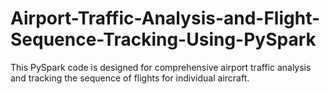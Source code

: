 # Airport-Traffic-Analysis-and-Flight-Sequence-Tracking-Using-PySpark
This PySpark code is designed for comprehensive airport traffic analysis and tracking the sequence of flights for individual aircraft.
